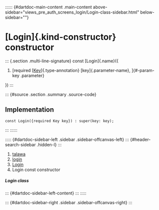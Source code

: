 :::::: {#dartdoc-main-content .main-content above-sidebar="views_pre_auth_screens_login/Login-class-sidebar.html" below-sidebar=""}
<div>

# [Login]{.kind-constructor} constructor

</div>

::: {.section .multi-line-signature}
const [Login]{.name}({

1.  [required
    [[Key](https://api.flutter.dev/flutter/foundation/Key-class.html)]{.type-annotation}
    [key]{.parameter-name}, ]{#-param-key .parameter}

})
:::

::: {#source .section .summary .source-code}
## Implementation

``` language-dart
const Login({required Key key}) : super(key: key);
```
:::
::::::

::::: {#dartdoc-sidebar-left .sidebar .sidebar-offcanvas-left}
::: {#header-search-sidebar .hidden-l}
:::

1.  [talawa](../../index.html)
2.  [login](../../views_pre_auth_screens_login/)
3.  [Login](../../views_pre_auth_screens_login/Login-class.html)
4.  Login const constructor

##### Login class

::: {#dartdoc-sidebar-left-content}
:::
:::::

::: {#dartdoc-sidebar-right .sidebar .sidebar-offcanvas-right}
:::
